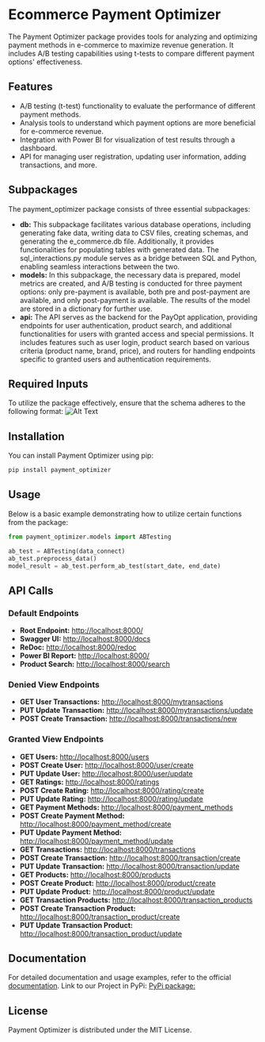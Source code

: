 # Ecommerce Payment Optimizer

The Payment Optimizer package provides tools for analyzing and optimizing payment methods in e-commerce to maximize revenue generation. It includes A/B testing capabilities using t-tests to compare different payment options' effectiveness.

## Features

- A/B testing (t-test) functionality to evaluate the performance of different payment methods.
- Analysis tools to understand which payment options are more beneficial for e-commerce revenue.
- Integration with Power BI for visualization of test results through a dashboard.
- API for managing user registration, updating user information, adding transactions, and more.

## Subpackages

The payment_optimizer package consists of three essential subpackages:

- **db:** This subpackage facilitates various database operations, including generating fake data, writing data to CSV files, creating schemas, and generating the e_commerce.db file. Additionally, it provides functionalities for populating tables with generated data. The sql_interactions.py module serves as a bridge between SQL and Python, enabling seamless interactions between the two.
- **models:** In this subpackage, the necessary data is prepared, model metrics are created, and A/B testing is conducted for three payment options: only pre-payment is available, both pre and post-payment are available, and only post-payment is available. The results of the model are stored in a dictionary for further use.
- **api:** The API serves as the backend for the PayOpt application, providing endpoints for user authentication, product search, and additional functionalities for users with granted access and special permissions. It includes features such as user login, product search based on various criteria (product name, brand, price), and routers for handling endpoints specific to granted users and authentication requirements.

## Required Inputs

To utilize the package effectively, ensure that the schema adheres to the following format:
![Alt Text](Documents/ERD.png)

## Installation

You can install Payment Optimizer using pip:

```bash
pip install payment_optimizer
```

## Usage

Below is a basic example demonstrating how to utilize certain functions from the package:

```python
from payment_optimizer.models import ABTesting

ab_test = ABTesting(data_connect)
ab_test.preprocess_data()
model_result = ab_test.perform_ab_test(start_date, end_date)
```

## API Calls

### Default Endpoints

- **Root Endpoint:** [http://localhost:8000/](http://localhost:8000/)
- **Swagger UI:** [http://localhost:8000/docs](http://localhost:8000/docs)
- **ReDoc:** [http://localhost:8000/redoc](http://localhost:8000/redoc)
- **Power BI Report:** [http://localhost:8000/](https://app.powerbi.com/reportEmbed?reportId=1733eb14-e25c-482e-8d8a-6f7172727743&autoAuth=true&ctid=4c0b7b5b-f6ee-4e4e-b961-0512d8fcb5f2)
- **Product Search:** [http://localhost:8000/search](http://localhost:8000/docs#/Default/search_products_product_search_get)

### Denied View Endpoints

- **GET User Transactions:** [http://localhost:8000/mytransactions](http://localhost:8000/docs#/Authentication%20Required/get_user_transactions_mytransactions_get)
- **PUT Update Transaction:** [http://localhost:8000/mytransactions/update](http://localhost:8000/docs#/Authentication%20Required/update_transaction_mytransactions_update_put)
- **POST Create Transaction:** [http://localhost:8000/transactions/new](http://localhost:8000/docs#/Authentication%20Required/create_transaction_transactions_new_post)

### Granted View Endpoints

- **GET Users:** [http://localhost:8000/users](http://localhost:8000/docs#/Granted%20User%20Access%20Required/select_n_rows_users_get)
- **POST Create User:** [http://localhost:8000/user/create](http://localhost:8000/docs#/Granted%20User%20Access%20Required/create_entry_user_create_post)
- **PUT Update User:** [http://localhost:8000/user/update](http://localhost:8000/docs#/Granted%20User%20Access%20Required/update_table_user_update_put)
- **GET Ratings:** [http://localhost:8000/ratings](http://localhost:8000/docs#/Granted%20User%20Access%20Required/select_n_rows_ratings_get)
- **POST Create Rating:** [http://localhost:8000/rating/create](http://localhost:8000/docs#/Granted%20User%20Access%20Required/create_entry_rating_create_post)
- **PUT Update Rating:** [http://localhost:8000/rating/update](http://localhost:8000/docs#/Granted%20User%20Access%20Required/update_table_rating_update_put)
- **GET Payment Methods:** [http://localhost:8000/payment_methods](http://localhost:8000/docs#/Granted%20User%20Access%20Required/select_n_rows_payment_methods_get)
- **POST Create Payment Method:** [http://localhost:8000/payment_method/create](http://localhost:8000/docs#/Granted%20User%20Access%20Required/create_entry_payment_method_create_post)
- **PUT Update Payment Method:** [http://localhost:8000/payment_method/update](http://localhost:8000/docs#/Granted%20User%20Access%20Required/update_table_payment_method_update_put)
- **GET Transactions:** [http://localhost:8000/transactions](http://localhost:8000/docs#/Granted%20User%20Access%20Required/select_n_rows_transactionss_get)
- **POST Create Transaction:** [http://localhost:8000/transaction/create](http://localhost:8000/docs#/Granted%20User%20Access%20Required/create_entry_transactions_create_post)
- **PUT Update Transaction:** [http://localhost:8000/transaction/update](http://localhost:8000/docs#/Granted%20User%20Access%20Required/update_table_transactions_update_put)
- **GET Products:** [http://localhost:8000/products](http://localhost:8000/docs#/Granted%20User%20Access%20Required/select_n_rows_products_get)
- **POST Create Product:** [http://localhost:8000/product/create](http://localhost:8000/docs#/Granted%20User%20Access%20Required/create_entry_product_create_post)
- **PUT Update Product:** [http://localhost:8000/product/update](http://localhost:8000/docs#/Granted%20User%20Access%20Required/update_table_product_update_put)
- **GET Transaction Products:** [http://localhost:8000/transaction_products](http://localhost:8000/docs#/Granted%20User%20Access%20Required/select_n_rows_transaction_products_get)
- **POST Create Transaction Product:** [http://localhost:8000/transaction_product/create](http://localhost:8000/docs#/Granted%20User%20Access%20Required/create_entry_transaction_product_create_post)
- **PUT Update Transaction Product:** [http://localhost:8000/transaction_product/update](http://localhost:8000/docs#/Granted%20User%20Access%20Required/update_table_transaction_product_update_put)

## Documentation

For detailed documentation and usage examples, refer to the official [documentation](https://aregamirjanyan.github.io/MarketingProject/).
Link to our Project in PyPi: [PyPi package:](https://pypi.org/project/new2/1.0.0/)

## License

Payment Optimizer is distributed under the MIT License.
